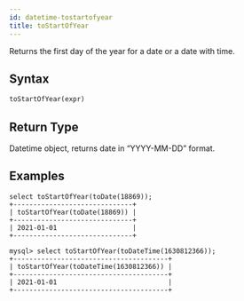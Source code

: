 ```yaml
---
id: datetime-tostartofyear
title: toStartOfYear
---
```


Returns the first day of the year for a date or a date with time.
## Syntax

```sql
toStartOfYear(expr)
```

## Return Type
Datetime object, returns date in “YYYY-MM-DD” format.

## Examples

```
select toStartOfYear(toDate(18869));
+------------------------------+
| toStartOfYear(toDate(18869)) |
+------------------------------+
| 2021-01-01                   |
+------------------------------+

mysql> select toStartOfYear(toDateTime(1630812366));
+---------------------------------------+
| toStartOfYear(toDateTime(1630812366)) |
+---------------------------------------+
| 2021-01-01                            |
+---------------------------------------+
```